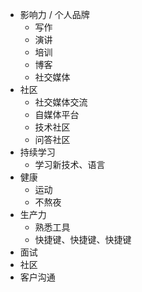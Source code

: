 


 - 影响力 / 个人品牌
    * 写作
    * 演讲
    * 培训
    * 博客
    * 社交媒体
 - 社区
    * 社交媒体交流
    * 自媒体平台
    * 技术社区
    * 问答社区
 - 持续学习
    * 学习新技术、语言
 - 健康
    * 运动
    * 不熬夜
 - 生产力
    * 熟悉工具
    * 快捷键、快捷键、快捷键
 - 面试
 - 社区
 - 客户沟通